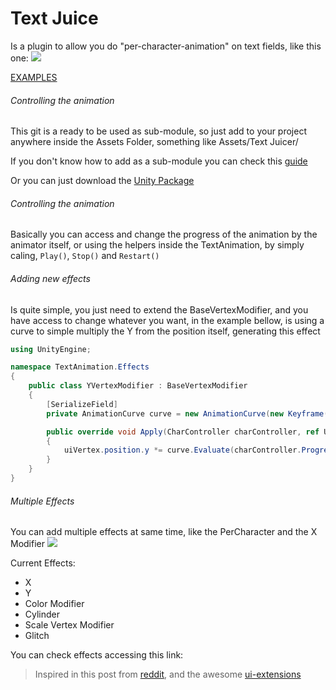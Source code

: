 # Text Juice
Is a plugin to allow you do "per-character-animation" on text fields, like this one:
![](https://thumbs.gfycat.com/UntimelyDazzlingBrahmancow-size_restricted.gif)

[EXAMPLES](https://gfycat.com/BlandScholarlyDragonfly)

###### Controlling the animation
This git is a ready to be used as sub-module, so just add to your project anywhere inside the Assets Folder, something like Assets/Text Juicer/

If you don't know how to add as a sub-module you can check this [guide](https://blog.sourcetreeapp.com/2012/02/01/using-submodules-and-subrepositories/)

Or you can just download the [Unity Package](../master/Text%20Juicer%200.0.1.unitypackage.meta)

###### Controlling the animation
Basically you can access and change the progress of the animation by the animator itself, or using the helpers inside the TextAnimation, by simply caling, `Play()`, `Stop()` and `Restart()`

###### Adding new effects
Is quite simple, you just need to extend the BaseVertexModifier, and you have access to change whatever you want, in the example bellow, is using a curve to simple multiply the Y from the position itself, generating this effect

```csharp
using UnityEngine;

namespace TextAnimation.Effects
{
    public class YVertexModifier : BaseVertexModifier
    {
        [SerializeField]
        private AnimationCurve curve = new AnimationCurve(new Keyframe(0,1));

        public override void Apply(CharController charController, ref UIVertex uiVertex)
        {
            uiVertex.position.y *= curve.Evaluate(charController.Progress);
        }
    }
}
```


###### Multiple Effects
You can add multiple effects at same time, like the PerCharacter and the X Modifier
![](https://thumbs.gfycat.com/BestGrayCusimanse-size_restricted.gif)

Current Effects:
- X 
- Y 
- Color Modifier
- Cylinder
- Scale Vertex Modifier
- Glitch


You can check effects accessing this link:




> Inspired in this post from [reddit]( https://www.reddit.com/r/Unity3D/comments/3tzwb9/percharacter_text_animations_with_unity_ui/), and the awesome [ui-extensions](https://bitbucket.org/ddreaper/unity-ui-extensions)  


